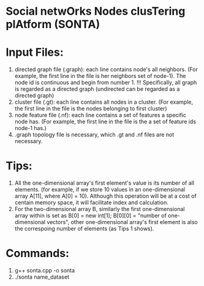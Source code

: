 # Social netwOrks Nodes clusTering plAtform (SONTA)

# Input Files:
1. directed graph file (.graph): each line contains node's all neighbors. (For example, the first line in the file is her neighbors set of node-1). The node id is continuous and begin from number 1. !!! Specifically, all graph is regarded as a directed graph (undirected can be regarded as a directed graph)
2. cluster file (.gt): each line contains all nodes in a cluster. (For example, the first line in the file is the nodes belonging to first cluster)
3. node feature file (.nf): each line contains a set of features a specific node has. (For example, the first line in the file is the a set of feature ids node-1 has.)
4. .graph topology file is necessary, which .gt and .nf files are not necessary.

# Tips:
1. All the one-dimensional array's first element's value is its number of all elements. (for example, if we store 10 values in an one-dimensional array A[11], where A[0] = 10). Although this operation will be at a cost of centain memory space, it will facilitate index and calculation.
2. For the two-dimensional array B, similarly the first one-dimensional array within is set as B[0] = new int[1]; B[0][0] = "number of one-dimensional vectors", other one-dimensional array's first element is also the correspoing number of elements (as Tips 1 shows).

# Commands:
1. g++ sonta.cpp -o sonta
2. ./sonta name_dataset
